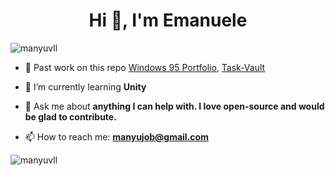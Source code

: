 <h1 align="center">Hi 👋, I'm Emanuele</h1>

<p align="left"> <img src="https://komarev.com/ghpvc/?username=manyuvll&label=Profile%20views&color=0e75b6&style=flat" alt="manyuvll" /> </p>

- 🔭 Past work on this repo [Windows 95 Portfolio](https://github.com/manyuvll/windows95Portfolio), [Task-Vault](https://github.com/manyuvll/task-vault)

- 🌱 I’m currently learning **Unity**

- 💬 Ask me about **anything I can help with. I love open-source and would be glad to contribute.**

- 📫 How to reach me: **manyujob@gmail.com**

<p><img align="center" src="https://github-readme-stats.vercel.app/api/top-langs?username=manyuvll&show_icons=true&locale=en&layout=compact" alt="manyuvll" /></p>
